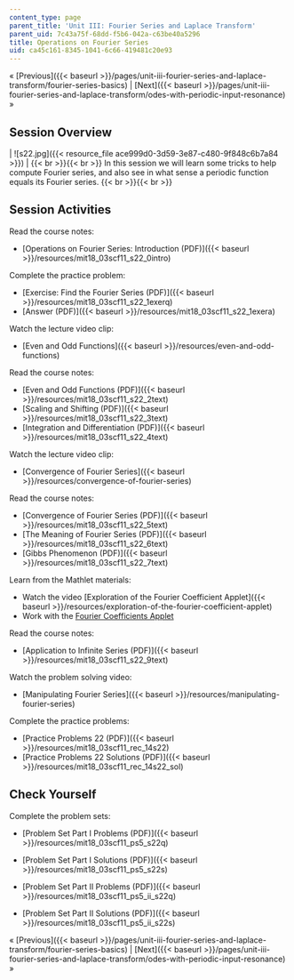 ```yaml
---
content_type: page
parent_title: 'Unit III: Fourier Series and Laplace Transform'
parent_uid: 7c43a75f-68dd-f5b6-042a-c63be40a5296
title: Operations on Fourier Series
uid: ca45c161-8345-1041-6c66-419481c20e93
---
```


« [Previous]({{< baseurl >}}/pages/unit-iii-fourier-series-and-laplace-transform/fourier-series-basics) | [Next]({{< baseurl >}}/pages/unit-iii-fourier-series-and-laplace-transform/odes-with-periodic-input-resonance) »

Session Overview
----------------

| ![s22.jpg]({{< resource_file ace999d0-3d59-3e87-c480-9f848c6b7a84 >}}) |  {{< br >}}{{< br >}} In this session we will learn some tricks to help compute Fourier series, and also see in what sense a periodic function equals its Fourier series. {{< br >}}{{< br >}}  

Session Activities
------------------

Read the course notes:

*   [Operations on Fourier Series: Introduction (PDF)]({{< baseurl >}}/resources/mit18_03scf11_s22_0intro)

Complete the practice problem:

*   [Exercise: Find the Fourier Series (PDF)]({{< baseurl >}}/resources/mit18_03scf11_s22_1exerq)
*   [Answer (PDF)]({{< baseurl >}}/resources/mit18_03scf11_s22_1exera)

Watch the lecture video clip:

*   [Even and Odd Functions]({{< baseurl >}}/resources/even-and-odd-functions)

Read the course notes:

*   [Even and Odd Functions (PDF)]({{< baseurl >}}/resources/mit18_03scf11_s22_2text)
*   [Scaling and Shifting (PDF)]({{< baseurl >}}/resources/mit18_03scf11_s22_3text)
*   [Integration and Differentiation (PDF)]({{< baseurl >}}/resources/mit18_03scf11_s22_4text)

Watch the lecture video clip:

*   [Convergence of Fourier Series]({{< baseurl >}}/resources/convergence-of-fourier-series)

Read the course notes:

*   [Convergence of Fourier Series (PDF)]({{< baseurl >}}/resources/mit18_03scf11_s22_5text)
*   [The Meaning of Fourier Series (PDF)]({{< baseurl >}}/resources/mit18_03scf11_s22_6text)
*   [Gibbs Phenomenon (PDF)]({{< baseurl >}}/resources/mit18_03scf11_s22_7text)

Learn from the Mathlet materials:

*   Watch the video [Exploration of the Fourier Coefficient Applet]({{< baseurl >}}/resources/exploration-of-the-fourier-coefficient-applet)
*   Work with the [Fourier Coefficients Applet](/ans7870/18/18.03SC/fourierCoefficients.html "Open in a new window.")

Read the course notes:

*   [Application to Infinite Series (PDF)]({{< baseurl >}}/resources/mit18_03scf11_s22_9text)

Watch the problem solving video:

*   [Manipulating Fourier Series]({{< baseurl >}}/resources/manipulating-fourier-series)

Complete the practice problems:

*   [Practice Problems 22 (PDF)]({{< baseurl >}}/resources/mit18_03scf11_rec_14s22)
*   [Practice Problems 22 Solutions (PDF)]({{< baseurl >}}/resources/mit18_03scf11_rec_14s22_sol)

Check Yourself
--------------

Complete the problem sets:

*   [Problem Set Part I Problems (PDF)]({{< baseurl >}}/resources/mit18_03scf11_ps5_s22q)
*   [Problem Set Part I Solutions (PDF)]({{< baseurl >}}/resources/mit18_03scf11_ps5_s22s)
  
*   [Problem Set Part II Problems (PDF)]({{< baseurl >}}/resources/mit18_03scf11_ps5_ii_s22q)
*   [Problem Set Part II Solutions (PDF)]({{< baseurl >}}/resources/mit18_03scf11_ps5_ii_s22s)

« [Previous]({{< baseurl >}}/pages/unit-iii-fourier-series-and-laplace-transform/fourier-series-basics) | [Next]({{< baseurl >}}/pages/unit-iii-fourier-series-and-laplace-transform/odes-with-periodic-input-resonance) »